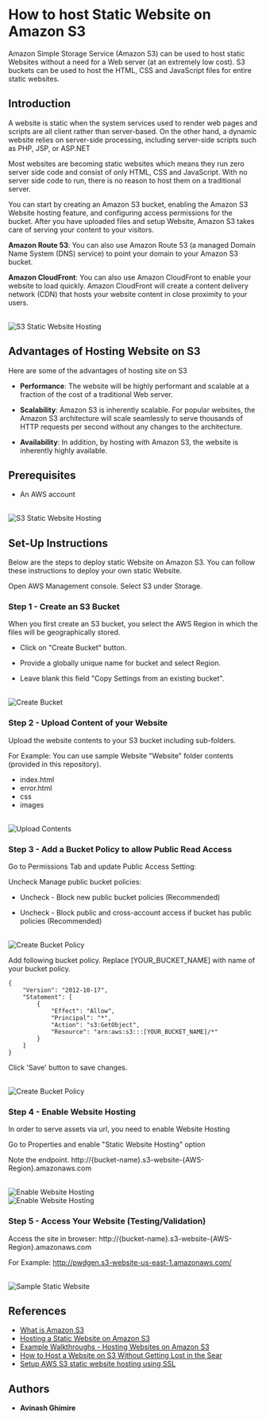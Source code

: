 # How to host Static Website on Amazon S3

Amazon Simple Storage Service (Amazon S3) can be used to host static Websites without a need for a Web server (at an extremely low cost). S3 buckets can be used to host the HTML, CSS and JavaScript files for entire static websites.

## Introduction
A website is static when the system services used to render web pages and scripts are all client rather than server-based. On the other hand, a dynamic website relies on server-side processing, including server-side scripts such as PHP, JSP, or ASP.NET

Most websites are becoming static websites which means they run zero server side code and consist of only HTML, CSS and JavaScript. With no server side code to run, there is no reason to host them on a traditional server.

You can start by creating an Amazon S3 bucket, enabling the Amazon S3 Website hosting feature, and configuring access permissions for the bucket. After you have uploaded files and setup Website, Amazon S3 takes care of serving your content to your visitors.

**Amazon Route 53**: You can also use Amazon Route 53 (a managed Domain Name System (DNS) service) to point your domain to your Amazon S3 bucket.

**Amazon CloudFront**: You can also use Amazon CloudFront to enable your website to load quickly. Amazon CloudFront will create a content delivery network (CDN) that hosts your website content in close proximity to your users.

<br/>
<img src="Documentation/Images/S3WebsiteHosting-Architecture.PNG" alt="S3 Static Website Hosting"/>


## Advantages of Hosting Website on S3

Here are some of the advantages of hosting site on S3

* **Performance**: The website will be highly performant and scalable at a fraction of the cost of a traditional Web server.

* **Scalability**: Amazon S3 is inherently scalable. For popular websites, the Amazon S3 architecture will scale seamlessly to serve thousands of HTTP requests per second without any changes to the architecture.

* **Availability**: In addition, by hosting with Amazon S3, the website is inherently highly available.
 
## Prerequisites

* An AWS account

<br/>
<img src="Documentation/Images/AWS-Free.PNG" alt="S3 Static Website Hosting"/>

## Set-Up Instructions

Below are the steps to deploy static Website on Amazon S3. You can follow these instructions to deploy your own static Website.

Open AWS Management console. Select S3 under Storage.

### Step 1 - Create an S3 Bucket

When you first create an S3 bucket, you select the AWS Region in which the files will be geographically stored.

* Click on "Create Bucket" button.

* Provide a globally unique name for bucket and select Region. 

* Leave blank this field "Copy Settings from an existing bucket".

<br/>
<img src="Documentation/Images/Step1-CreateBucket.PNG" alt="Create Bucket"/>

### Step 2 - Upload Content of your Website

Upload the website contents to your S3 bucket including sub-folders.

For Example:
You can use sample Website "Website" folder contents (provided in this repository).

* index.html
* error.html
* css
* images

<br/>
<img src="Documentation/Images/Step2-UploadContents.PNG" alt="Upload Contents"/>


### Step 3 - Add a Bucket Policy to allow Public Read Access

Go to Permissions Tab and update Public Access Setting:

Uncheck Manage public bucket policies:

* Uncheck - Block new public bucket policies (Recommended)

* Uncheck - Block public and cross-account access if bucket has public policies (Recommended) 

<br/>
<img src="Documentation/Images/Step3-BucketPolicy-A.PNG" alt="Create Bucket Policy"/>

Add following bucket policy. Replace [YOUR_BUCKET_NAME] with name of your bucket policy.

```
{ 
    "Version": "2012-10-17",
    "Statement": [
        {
            "Effect": "Allow", 
            "Principal": "*", 
            "Action": "s3:GetObject", 
            "Resource": "arn:aws:s3:::[YOUR_BUCKET_NAME]/*" 
        } 
    ] 
}
```

Click 'Save' button to save changes.

<br/>
<img src="Documentation/Images/Step3-BucketPolicy-B.PNG" alt="Create Bucket Policy"/>

### Step 4 - Enable Website Hosting
In order to serve assets via url, you need to enable Website Hosting

Go to Properties and enable "Static Website Hosting" option

Note the endpoint.
http://{bucket-name}.s3-website-{AWS-Region}.amazonaws.com

<br/>
<img src="Documentation/Images/Step4-A.PNG" alt="Enable Website Hosting"/>

<br/>
<img src="Documentation/Images/Step4-B.PNG" alt="Enable Website Hosting"/>

### Step 5 - Access Your Website (Testing/Validation)

Access the site in browser:
http://{bucket-name}.s3-website-{AWS-Region}.amazonaws.com

For Example:
<a href="http://pwdgen.s3-website-us-east-1.amazonaws.com/">http://pwdgen.s3-website-us-east-1.amazonaws.com/</a>

<br/>
<img src="Documentation/Images/SampleWebsite.PNG" alt="Sample Static Website"/>

## References

* [What is Amazon S3](https://docs.aws.amazon.com/AmazonS3/latest/dev/Welcome.html)
* [Hosting a Static Website on Amazon S3](https://docs.aws.amazon.com/AmazonS3/latest/dev/WebsiteHosting.html) 
* [Example Walkthroughs - Hosting Websites on Amazon S3](https://docs.aws.amazon.com/AmazonS3/latest/dev/hosting-websites-on-s3-examples.html)
* [How to Host a Website on S3 Without Getting Lost in the Sear](https://medium.freecodecamp.org/how-to-host-a-website-on-s3-without-getting-lost-in-the-sea-e2b82aa6cd38)
* [Setup AWS S3 static website hosting using SSL](https://medium.com/@sbuckpesch/setup-aws-s3-static-website-hosting-using-ssl-acm-34d41d32e394)

## Authors

* **Avinash Ghimire**
